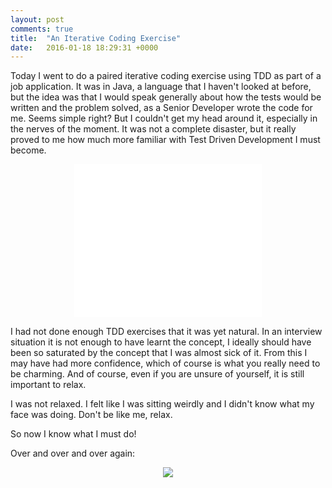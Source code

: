 ```yaml
---
layout: post
comments: true
title:  "An Iterative Coding Exercise"
date:   2016-01-18 18:29:31 +0000
---
```


Today I went to do a paired iterative coding exercise using TDD as part of a job application. It was in Java, a language that I haven't looked at before, but the idea was that I would speak generally about how the tests would be written and the problem solved, as a Senior Developer wrote the code for me. Seems simple right? But I couldn't get my head around it, especially in the nerves of the moment. It was not a complete disaster, but it really proved to me how much more familiar with Test Driven Development I must become. 

<div align="center">
<iframe src="//giphy.com/embed/lIbVrBqGGHUl2" width="300" height="245" frameBorder="0" class="giphy-embed" allowFullScreen></iframe>
</div>

I had not done enough TDD exercises that it was yet natural. In an interview situation it is not enough to have learnt the concept, I ideally should have been so saturated by the concept that I was almost sick of it. From this I may have had more confidence, which of course is what you really need to be charming. And of course, even if you are unsure of yourself, it is still important to relax.

I was not relaxed. I felt like I was sitting weirdly and I didn't know what my face was doing. Don't be like me, relax.

So now I know what I must do! 

Over and over and over again:


<p align="center">
<img src="../../../../../../../assets/multiples3and5_practise.jpg">
</p>


